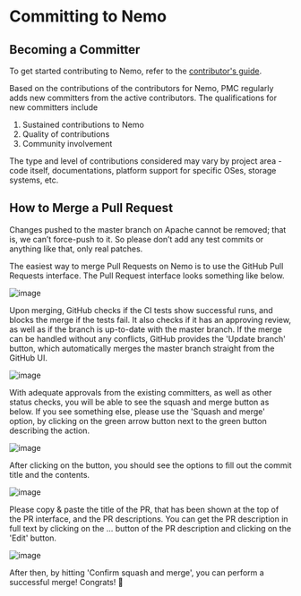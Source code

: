 # Committing to Nemo

## Becoming a Committer

To get started contributing to Nemo, refer to the [contributor's guide](CONTRIBUTING.md).

Based on the contributions of the contributors for Nemo, PMC regularly adds new committers from the active contributors.
The qualifications for new committers include

1. Sustained contributions to Nemo
2. Quality of contributions
3. Community involvement

The type and level of contributions considered may vary by project area - code itself, documentations, platform support for specific OSes, storage systems, etc.

## How to Merge a Pull Request

Changes pushed to the master branch on Apache cannot be removed; that is, we can’t force-push to it. So please don’t add any test commits or anything like that, only real patches.

The easiest way to merge Pull Requests on Nemo is to use the GitHub Pull Requests interface.
The Pull Request interface looks something like below.

![image](https://user-images.githubusercontent.com/6691311/51306580-05af7900-1a81-11e9-99b0-9a3c50d79cca.png)

Upon merging, GitHub checks if the CI tests show successful runs, and blocks the merge if the tests fail.
It also checks if it has an approving review, as well as if the branch is up-to-date with the master branch.
If the merge can be handled without any conflicts, GitHub provides the 'Update branch' button, which automatically merges the master branch straight from the GitHub UI.

![image](https://user-images.githubusercontent.com/6691311/51365119-224fbd80-1b22-11e9-8acf-fa5f310b45a6.png)

With adequate approvals from the existing committers, as well as other status checks, you will be able to see the squash and merge button as below.
If you see something else, please use the 'Squash and merge' option, by clicking on the green arrow button next to the green button describing the action.

![image](https://user-images.githubusercontent.com/6691311/51306208-1d3a3200-1a80-11e9-9b4f-1bfb3b234681.png)

After clicking on the button, you should see the options to fill out the commit title and the contents.

![image](https://user-images.githubusercontent.com/6691311/51306704-5fb03e80-1a81-11e9-965a-314079c8713c.png)

Please copy & paste the title of the PR, that has been shown at the top of the PR interface, and the PR descriptions.
You can get the PR description in full text by clicking on the ... button of the PR description and clicking on the 'Edit' button.

![image](https://user-images.githubusercontent.com/6691311/51306884-b6b61380-1a81-11e9-8694-94d340f3f2fc.png)

After then, by hitting 'Confirm squash and merge', you can perform a successful merge! Congrats! :tada:
